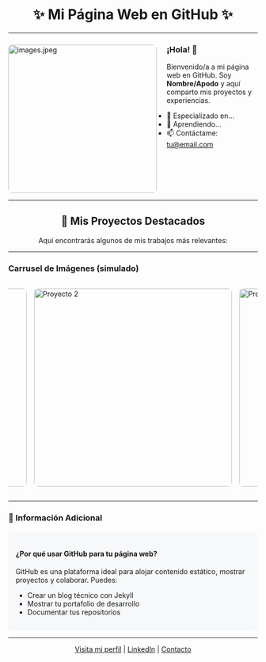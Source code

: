 # <div align="center">✨ Mi Página Web en GitHub ✨</div>

---

<div>
  <img src="https://via.placeholder.com/300x200.png?text=Imagen+Ejemplo" alt="images.jpeg" width="300" align="left" style="margin-right: 20px; border-radius: 8px;"/>
  <div>
    <h3>¡Hola! 👋</h3>
    <p>Bienvenido/a a mi página web en GitHub. Soy <strong>Nombre/Apodo</strong> y aquí comparto mis proyectos y experiencias.</p>
    <ul>
      <li>🔧 Especializado en...</li>
      <li>🌱 Aprendiendo...</li>
      <li>📫 Contáctame: <a href="mailto:tu@email.com">tu@email.com</a></li>
    </ul>
  </div>
  <div style="clear: both;"></div>
</div>

---

## <div align="center">🚀 Mis Proyectos Destacados</div>
<p align="center">Aquí encontrarás algunos de mis trabajos más relevantes:</p>

---

### Carrusel de Imágenes (simulado)
<div style="display: flex; overflow-x: auto; gap: 15px; padding: 15px 0; justify-content: center;">
  <img src="https://via.placeholder.com/400x250.png?text=Proyecto+1" alt="Proyecto 1" width="400" style="border-radius: 8px;"/>
  <img src="https://via.placeholder.com/400x250.png?text=Proyecto+2" alt="Proyecto 2" width="400" style="border-radius: 8px;"/>
  <img src="https://via.placeholder.com/400x250.png?text=Proyecto+3" alt="Proyecto 3" width="400" style="border-radius: 8px;"/>
</div>

---

### 📌 Información Adicional
<div style="background-color: #f6f8fa; padding: 15px; border-radius: 8px; margin-top: 20px;">
  <h4>¿Por qué usar GitHub para tu página web?</h4>
  <p>GitHub es una plataforma ideal para alojar contenido estático, mostrar proyectos y colaborar. Puedes:</p>
  <ul>
    <li>Crear un blog técnico con Jekyll</li>
    <li>Mostrar tu portafolio de desarrollo</li>
    <li>Documentar tus repositorios</li>
  </ul>
</div>

---

<p align="center">
  <a href="https://github.com/tu-usuario">Visita mi perfil</a> | 
  <a href="https://linkedin.com/in/tu-perfil">LinkedIn</a> | 
  <a href="mailto:tu@email.com">Contacto</a>
</p>
